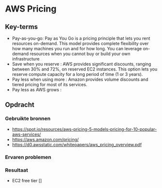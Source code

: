 # AWS Pricing

## Key-terms
- Pay-as-you-go: Pay as You Go is a pricing principle that lets you rent resources on-demand. This model provides complete flexibility over how many machines you run and for how long. You can leverage on-demand resources when you cannot buy or build your own infrastructure
- Save when you reserve : AWS provides significant discounts, ranging between 30% and 72%, on reserved EC2 instances. This option lets you reserve compute capacity for a long period of time (1 or 3 years). 
- Pay less when using more : Amazon provides volume discounts and tiered pricing for most of its services. 
- Pay less as AWS grows :



## Opdracht


### Gebruikte bronnen
- https://spot.io/resources/aws-pricing-5-models-pricing-for-10-popular-aws-services/
- https://aws.amazon.com/pricing/
- https://d0.awsstatic.com/whitepapers/aws_pricing_overview.pdf

### Ervaren problemen

### Resultaat
- EC2 free tier
[]

